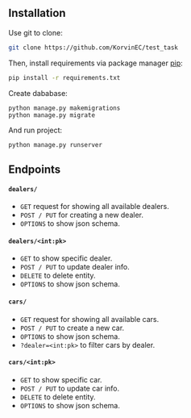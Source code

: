 ## Installation

Use git to clone:
```bash
git clone https://github.com/KorvinEC/test_task
```

Then, install requirements via package manager [pip](https://pip.pypa.io/en/stable/):

```bash
pip install -r requirements.txt
```

Create dababase:
```
python manage.py makemigrations 
python manage.py migrate 
```

And run project:
```
python manage.py runserver
```

## Endpoints

#### `dealers/`

* `GET` request for showing all available dealers.
* `POST / PUT` for creating a new dealer.
* `OPTIONS` to show json schema.

#### `dealers/<int:pk>`

* `GET` to show specific dealer.
* `POST / PUT` to update dealer info.
* `DELETE` to delete entity.
* `OPTIONS` to show json schema.

#### `cars/`

* `GET` request for showing all available cars.
* `POST / PUT` to create a new car.
* `OPTIONS` to show json schema.
* `?dealer=<int:pk>` to filter cars by dealer.

#### `cars/<int:pk>`

* `GET` to show specific car.
* `POST / PUT` to update car info.
* `DELETE` to delete entity.
* `OPTIONS` to show json schema.
